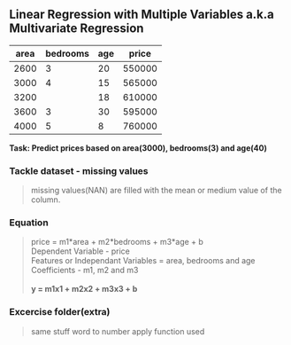 ## Linear Regression with Multiple Variables a.k.a Multivariate Regression

| area | bedrooms | age | price  |
| ---- | -------- | --- | ------ |
| 2600 | 3        | 20  | 550000 |
| 3000 | 4        | 15  | 565000 |
| 3200 |          | 18  | 610000 |
| 3600 | 3        | 30  | 595000 |
| 4000 | 5        | 8   | 760000 |

**Task: Predict prices based on area(3000), bedrooms(3) and age(40)**

### Tackle dataset - missing values

> missing values(NAN) are filled with the mean or medium value of the column.


### Equation

> price = m1\*area + m2\*bedrooms + m3\*age + b\
> Dependent Variable - price\
> Features or Independant Variables = area, bedrooms and age\
> Coefficients - m1, m2 and m3\
> \
> **y = m1x1 + m2x2 + m3x3 + b**

### Excercise folder(extra)

> same stuff
> word to number
> apply function used



